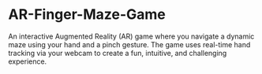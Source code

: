 # AR-Finger-Maze-Game
An interactive Augmented Reality (AR) game where you navigate a dynamic maze using your hand and a pinch gesture. The game uses real-time hand tracking via your webcam to create a fun, intuitive, and challenging experience.
